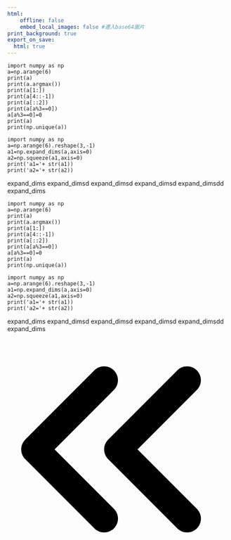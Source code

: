 ```yaml
---
html:
    offline: false
    embed_local_images: false #遷入base64圖片
print_background: true
export_on_save:
  html: true
---
```


```python{cmd}
import numpy as np
a=np.arange(6)
print(a)
print(a.argmax())
print(a[1:])
print(a[4::-1])
print(a[::2])
print(a[a%3==0])
a[a%3==0]=0
print(a)
print(np.unique(a))
```

```python{cmd}
import numpy as np
a=np.arange(6).reshape(3,-1)
a1=np.expand_dims(a,axis=0)
a2=np.squeeze(a1,axis=0)
print('a1='+ str(a1))
print('a2='+ str(a2))
```
expand_dims
expand_dimsd
expand_dimsd
expand_dimsd
expand_dimsdd
expand_dims
```python{cmd}
import numpy as np
a=np.arange(6)
print(a)
print(a.argmax())
print(a[1:])
print(a[4::-1])
print(a[::2])
print(a[a%3==0])
a[a%3==0]=0
print(a)
print(np.unique(a))
```

```python{cmd}
import numpy as np
a=np.arange(6).reshape(3,-1)
a1=np.expand_dims(a,axis=0)
a2=np.squeeze(a1,axis=0)
print('a1='+ str(a1))
print('a2='+ str(a2))
```
expand_dims
expand_dimsd
expand_dimsd
expand_dimsd
expand_dimsdd
expand_dims

<i class="fa-solid fa-angles-left"></i>
<svg xmlns="http://www.w3.org/2000/svg" viewBox="0 0 512 512"><!--! Font Awesome Pro 6.2.1 by @fontawesome - https://fontawesome.com License - https://fontawesome.com/license (Commercial License) Copyright 2022 Fonticons, Inc. --><path d="M41.4 233.4c-12.5 12.5-12.5 32.8 0 45.3l160 160c12.5 12.5 32.8 12.5 45.3 0s12.5-32.8 0-45.3L109.3 256 246.6 118.6c12.5-12.5 12.5-32.8 0-45.3s-32.8-12.5-45.3 0l-160 160zm352-160l-160 160c-12.5 12.5-12.5 32.8 0 45.3l160 160c12.5 12.5 32.8 12.5 45.3 0s12.5-32.8 0-45.3L301.3 256 438.6 118.6c12.5-12.5 12.5-32.8 0-45.3s-32.8-12.5-45.3 0z"/></svg>

